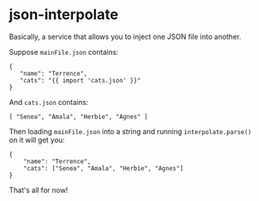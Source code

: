 # json-interpolate

Basically, a service that allows you to inject one JSON file into another.

Suppose `mainFile.json` contains:

    {
       "name": "Terrence",
       "cats": "{{ import 'cats.json' }}"
    }
   
And `cats.json` contains:

    [ "Senea", "Amala", "Herbie", "Agnes" ]

Then loading `mainFile.json` into a string and running `interpolate.parse()` on it will get you:

    {
        "name": "Terrence",
        "cats": ["Senea", "Amala", "Herbie", "Agnes"]
    }

That's all for now!
        